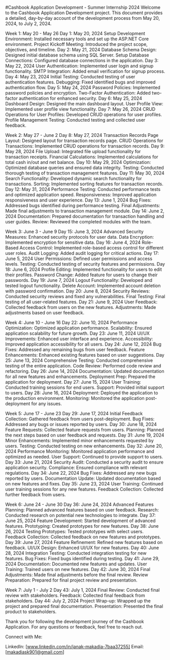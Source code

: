 #Cashbook Application Development - Summer Internship 2024
Welcome to the Cashbook Application Development project. This document provides a detailed, day-by-day account of the development process from May 20, 2024, to July 2, 2024.

Week 1: May 20 - May 26
Day 1: May 20, 2024
Setup Development Environment: Installed necessary tools and set up the ASP.NET Core environment.
Project Kickoff Meeting: Introduced the project scope, objectives, and timeline.
Day 2: May 21, 2024
Database Schema Design: Designed initial database schema using SQL Server.
Setup Database Connections: Configured database connections in the application.
Day 3: May 22, 2024
User Authentication: Implemented user login and signup functionality.
SMTP Integration: Added email verification for signup process.
Day 4: May 23, 2024
Initial Testing: Conducted testing of user authentication features.
Debugging: Fixed identified bugs and improved authentication flow.
Day 5: May 24, 2024
Password Policies: Implemented password policies and encryption.
Two-Factor Authentication: Added two-factor authentication for enhanced security.
Day 6: May 25, 2024
Dashboard Design: Designed the main dashboard layout.
User Profile View: Implemented user profile view functionality.
Day 7: May 26, 2024
CRUD Operations for User Profiles: Developed CRUD operations for user profiles.
Profile Management Testing: Conducted testing and collected user feedback.

Week 2: May 27 - June 2
Day 8: May 27, 2024
Transaction Records Page Layout: Designed layout for transaction records page.
CRUD Operations for Transactions: Implemented CRUD operations for transaction records.
Day 9: May 28, 2024
File Upload: Integrated file upload functionality for transaction receipts.
Financial Calculations: Implemented calculations for total cash in/out and net balance.
Day 10: May 29, 2024
Optimization: Optimized database queries and ensured data integrity.
Testing: Conducted thorough testing of transaction management features.
Day 11: May 30, 2024
Search Functionality: Developed dynamic search functionality for transactions.
Sorting: Implemented sorting features for transaction records.
Day 12: May 31, 2024
Performance Testing: Conducted performance tests and optimized application speed.
Responsiveness: Improved application responsiveness and user experience.
Day 13: June 1, 2024
Bug Fixes: Addressed bugs identified during performance testing.
Final Adjustments: Made final adjustments to transaction management module.
Day 14: June 2, 2024
Documentation: Prepared documentation for transaction handling and user guides.
Review: Reviewed the completed modules with the team.

Week 3: June 3 - June 9
Day 15: June 3, 2024
Advanced Security Measures: Enhanced security protocols for user data.
Data Encryption: Implemented encryption for sensitive data.
Day 16: June 4, 2024
Role-Based Access Control: Implemented role-based access control for different user roles.
Audit Logging: Added audit logging for critical actions.
Day 17: June 5, 2024
User Permissions: Defined user permissions and access levels.
Testing: Conducted testing of security features and permissions.
Day 18: June 6, 2024
Profile Editing: Implemented functionality for users to edit their profiles.
Password Change: Added feature for users to change their passwords.
Day 19: June 7, 2024
Logout Functionality: Developed and tested logout functionality.
Delete Account: Implemented account deletion with password confirmation.
Day 20: June 8, 2024
Security Reviews: Conducted security reviews and fixed any vulnerabilities.
Final Testing: Final testing of all user-related features.
Day 21: June 9, 2024
User Feedback: Collected feedback from users on the new features.
Adjustments: Made adjustments based on user feedback.

Week 4: June 10 - June 16
Day 22: June 10, 2024
Performance Optimization: Optimized application performance.
Scalability: Ensured application scalability for future growth.
Day 23: June 11, 2024
UI/UX Improvements: Enhanced user interface and experience.
Accessibility: Improved application accessibility for all users.
Day 24: June 12, 2024
Bug Fixes: Addressed any remaining bugs from user feedback.
Feature Enhancements: Enhanced existing features based on user suggestions.
Day 25: June 13, 2024
Comprehensive Testing: Conducted comprehensive testing of the entire application.
Code Review: Performed code review and refactoring.
Day 26: June 14, 2024
Documentation: Updated documentation for all new features and enhancements.
Deployment Prep: Prepared the application for deployment.
Day 27: June 15, 2024
User Training: Conducted training sessions for end users.
Support: Provided initial support to users.
Day 28: June 16, 2024
Deployment: Deployed the application to the production environment.
Monitoring: Monitored the application post-deployment for any issues.

Week 5: June 17 - June 23
Day 29: June 17, 2024
Initial Feedback Collection: Gathered feedback from users post-deployment.
Bug Fixes: Addressed any bugs or issues reported by users.
Day 30: June 18, 2024
Feature Requests: Collected feature requests from users.
Planning: Planned the next steps based on user feedback and requests.
Day 31: June 19, 2024
Minor Enhancements: Implemented minor enhancements requested by users.
Testing: Conducted testing on new enhancements.
Day 32: June 20, 2024
Performance Monitoring: Monitored application performance and optimized as needed.
User Support: Continued to provide support to users.
Day 33: June 21, 2024
Security Audit: Conducted a security audit to ensure application security.
Compliance: Ensured compliance with relevant regulations.
Day 34: June 22, 2024
Bug Fixes: Addressed any new bugs reported by users.
Documentation Update: Updated documentation based on new features and fixes.
Day 35: June 23, 2024
User Training: Continued user training sessions for any new features.
Feedback Collection: Collected further feedback from users.

Week 6: June 24 - June 30
Day 36: June 24, 2024
Advanced Features Planning: Planned advanced features based on user feedback.
Research: Conducted research on potential new technologies to integrate.
Day 37: June 25, 2024
Feature Development: Started development of advanced features.
Prototyping: Created prototypes for new features.
Day 38: June 26, 2024
Testing Prototypes: Tested prototypes with select users.
Feedback Collection: Collected feedback on new features and prototypes.
Day 39: June 27, 2024
Feature Refinement: Refined new features based on feedback.
UI/UX Design: Enhanced UI/UX for new features.
Day 40: June 28, 2024
Integration Testing: Conducted integration testing for new features.
Bug Fixes: Fixed bugs identified during testing.
Day 41: June 29, 2024
Documentation: Documented new features and updates.
User Training: Trained users on new features.
Day 42: June 30, 2024
Final Adjustments: Made final adjustments before the final review.
Review Preparation: Prepared for final project review and presentation.

Week 7: July 1 - July 2
Day 43: July 1, 2024
Final Review: Conducted final review with stakeholders.
Feedback: Collected final feedback from stakeholders.
Day 44: July 2, 2024
Project Wrap-up: Wrapped up the project and prepared final documentation.
Presentation: Presented the final product to stakeholders.


Thank you for following the development journey of the Cashbook Application. For any questions or feedback, feel free to reach out.

Connect with Me:

LinkedIn: [www.linkedin.com/in/janak-makadia-7baa37255]
Email: [makadiask901@gmail.com]
